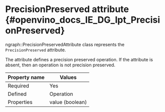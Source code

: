 # PrecisionPreserved attribute {#openvino_docs_IE_DG_lpt_PrecisionPreserved}

ngraph::PrecisionPreservedAttribute class represents the `PrecisionPreserved` attribute.

The attribute defines a precision preserved operation. If the attribute is absent, then an operation is not precision preserved. 

| Property name | Values                                       |
|---------------|----------------------------------------------|
| Required      | Yes                                          |
| Defined       | Operation                                    |
| Properties    | value (boolean)                              |